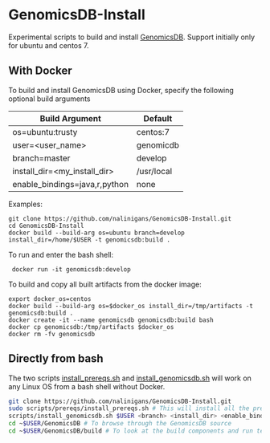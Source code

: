 # GenomicsDB-Install
Experimental scripts to build and install [GenomicsDB](https://github.com/GenomicsDB/GenomicsDB). Support initially only for ubuntu and centos 7.

## With Docker
To build and install GenomicsDB using Docker, specify the following optional build arguments

  | Build Argument | Default |
  | --- | --- |
  | os=ubuntu:trusty|centos:7|<any linux base> | ubuntu:trusty |
  | user=<user_name> | genomicdb |
  | branch=master|develop|<any_branch> | master |
  | install_dir=<my_install_dir> | /usr/local |
  | enable_bindings=java,r,python | none |
  
Examples:
```
git clone https://github.com/nalinigans/GenomicsDB-Install.git
cd GenomicsDB-Install
docker build --build-arg os=ubuntu branch=develop install_dir=/home/$USER -t genomicsdb:build . 
```

To run and enter the bash shell:
```
 docker run -it genomicsdb:develop
```

To build and copy all built artifacts from the docker image:
```
export docker_os=centos
docker build --build-arg os=$docker_os install_dir=/tmp/artifacts -t genomicsdb:build .
docker create -it --name genomicsdb genomicsdb:build bash
docker cp genomicsdb:/tmp/artifacts $docker_os
docker rm -fv genomicsdb
```

## Directly from bash
The two scripts [install_prereqs.sh](scripts/prereqs/install_prereqs.sh) and [install_genomicsdb.sh](scripts/install_genomicsdb.sh) will work on any Linux OS from a bash shell without Docker.

```bash
git clone https://github.com/nalinigans/GenomicsDB-Install.git
sudo scripts/prereqs/install_prereqs.sh # This will install all the prerequisites necessary to build genomicsdb
scripts/install_genomicsdb.sh $USER <branch> <install_dir> <enable_bindings> # Arguments are optional
cd ~$USER/GenomicsDB # To browse through the GenomicsDB source
cd ~$USER/GenomicsDB/build # To look at the build components and run tests
```
